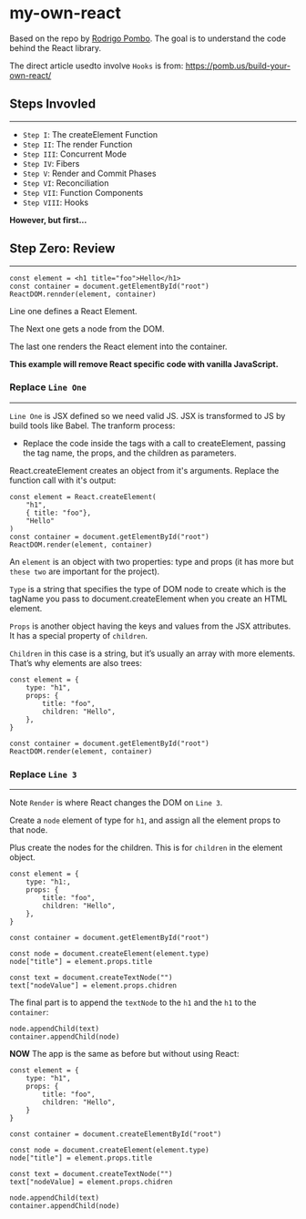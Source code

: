 # my-own-react

Based on the repo by [Rodrigo Pombo](https://github.com/pomber/didact). The goal is to understand the code behind the React library.

The direct article usedto involve `Hooks` is from:
https://pomb.us/build-your-own-react/

## Steps Invovled

---

- `Step I`: The createElement Function
- `Step II`: The render Function
- `Step III`: Concurrent Mode
- `Step IV`: Fibers
- `Step V`: Render and Commit Phases
- `Step VI`: Reconciliation
- `Step VII`: Function Components
- `Step VIII`: Hooks

**However, but first...**

## Step Zero: Review

---

    const element = <h1 title="foo">Hello</h1>
    const container = document.getElementById("root")
    ReactDOM.rennder(element, container)

Line one defines a React Element.

The Next one gets a node from the DOM.

The last one renders the React element into the container.

**This example will remove React specific code with vanilla JavaScript.**

### **Replace `Line One`**

---

`Line One` is JSX defined so we need valid JS. JSX is transformed to JS by build tools like Babel. The tranform process:

- Replace the code inside the tags with a call to createElement, passing the tag name, the props, and the children as parameters.

React.createElement creates an object from it's arguments. Replace the function call with it's output:

    const element = React.createElement(
        "h1",
        { title: "foo"},
        "Hello"
    )
    const container = document.getElementById("root")
    ReactDOM.render(element, container)

An `element` is an object with two properties: type and props (it has more but `these two` are important for the project).

`Type` is a string that specifies the type of DOM node to create which is the tagName you pass to document.createElement when you create an HTML element.

`Props` is another object having the keys and values from the JSX attributes. It has a special property of `children`.

`Children` in this case is a string, but it’s usually an array with more elements. That’s why elements are also trees:

    const element = {
        type: "h1",
        props: {
            title: "foo",
            children: "Hello",
        },
    }

    const container = document.getElementById("root")
    ReactDOM.render(element, container)

### **Replace `Line 3`**

---

Note `Render` is where React changes the DOM on `Line 3`.

Create a `node` element of type for `h1`, and assign
all the element props to that node.

Plus create the nodes for the children. This is for `children` in the element object.

    const element = {
        type: "h1:,
        props: {
            title: "foo",
            children: "Hello",
        },
    }

    const container = document.getElementById("root")

    const node = document.createElement(element.type)
    node["title"] = element.props.title

    const text = document.createTextNode("")
    text["nodeValue"] = element.props.chidren

The final part is to append the `textNode` to the `h1` and the `h1` to the `container`:

    node.appendChild(text)
    container.appendChild(node)

**NOW** The app is the same as before but without using React:

    const element = {
        type: "h1",
        props: {
            title: "foo",
            children: "Hello",
        }
    }

    const container = document.createElementById("root")

    const node = document.createElement(element.type)
    node["title"] = element.props.title

    const text = document.createTextNode("")
    text["nodeValue] = element.props.chidren

    node.appendChild(text)
    container.appendChild(node)
